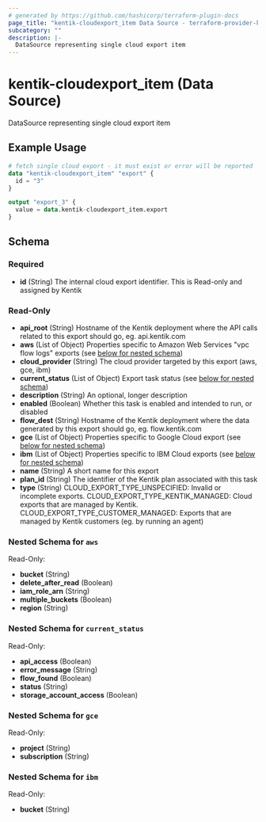 ```yaml
---
# generated by https://github.com/hashicorp/terraform-plugin-docs
page_title: "kentik-cloudexport_item Data Source - terraform-provider-kentik-cloudexport"
subcategory: ""
description: |-
  DataSource representing single cloud export item
---
```


# kentik-cloudexport_item (Data Source)

DataSource representing single cloud export item

## Example Usage

```terraform
# fetch single cloud export - it must exist or error will be reported
data "kentik-cloudexport_item" "export" {
  id = "3"
}

output "export_3" {
  value = data.kentik-cloudexport_item.export
}
```

<!-- schema generated by tfplugindocs -->
## Schema

### Required

- **id** (String) The internal cloud export identifier. This is Read-only and assigned by Kentik

### Read-Only

- **api_root** (String) Hostname of the Kentik deployment where the API calls related to this export should go, eg. api.kentik.com
- **aws** (List of Object) Properties specific to Amazon Web Services "vpc flow logs" exports (see [below for nested schema](#nestedatt--aws))
- **cloud_provider** (String) The cloud provider targeted by this export (aws, gce, ibm)
- **current_status** (List of Object) Export task status (see [below for nested schema](#nestedatt--current_status))
- **description** (String) An optional, longer description
- **enabled** (Boolean) Whether this task is enabled and intended to run, or disabled
- **flow_dest** (String) Hostname of the Kentik deployment where the data generated by this export should go, eg. flow.kentik.com
- **gce** (List of Object) Properties specific to Google Cloud export (see [below for nested schema](#nestedatt--gce))
- **ibm** (List of Object) Properties specific to IBM Cloud exports (see [below for nested schema](#nestedatt--ibm))
- **name** (String) A short name for this export
- **plan_id** (String) The identifier of the Kentik plan associated with this task
- **type** (String) CLOUD_EXPORT_TYPE_UNSPECIFIED: Invalid or incomplete exports. CLOUD_EXPORT_TYPE_KENTIK_MANAGED: Cloud exports that are managed by Kentik. CLOUD_EXPORT_TYPE_CUSTOMER_MANAGED: Exports that are managed by Kentik customers (eg. by running an agent)

<a id="nestedatt--aws"></a>
### Nested Schema for `aws`

Read-Only:

- **bucket** (String)
- **delete_after_read** (Boolean)
- **iam_role_arn** (String)
- **multiple_buckets** (Boolean)
- **region** (String)


<a id="nestedatt--current_status"></a>
### Nested Schema for `current_status`

Read-Only:

- **api_access** (Boolean)
- **error_message** (String)
- **flow_found** (Boolean)
- **status** (String)
- **storage_account_access** (Boolean)


<a id="nestedatt--gce"></a>
### Nested Schema for `gce`

Read-Only:

- **project** (String)
- **subscription** (String)


<a id="nestedatt--ibm"></a>
### Nested Schema for `ibm`

Read-Only:

- **bucket** (String)


